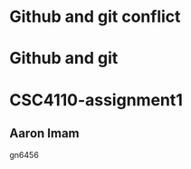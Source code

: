 
# Github and git conflict

# Github and git

# CSC4110-assignment1

Aaron Imam
-------------
gn6456
